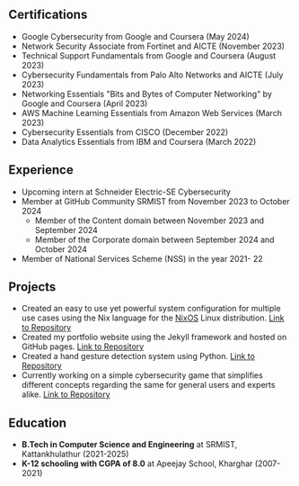 ## Certifications
* Google Cybersecurity from Google and Coursera (May 2024)
* Network Security Associate from Fortinet and AICTE (November 2023)
* Technical Support Fundamentals from Google and Coursera (August 2023)
* Cybersecurity Fundamentals from Palo Alto Networks and AICTE (July 2023)
* Networking Essentials "Bits and Bytes of Computer Networking" by Google and Coursera (April 2023)
* AWS Machine Learning Essentials from Amazon Web Services (March 2023)
* Cybersecurity Essentials from CISCO (December 2022)
* Data Analytics Essentials from IBM and Coursera (March 2022)

## Experience
* Upcoming intern at Schneider Electric-SE Cybersecurity
* Member at GitHub Community SRMIST from November 2023 to October 2024
    * Member of the Content domain between November 2023 and September 2024
    * Member of the Corporate domain between September 2024 and October 2024
* Member of National Services Scheme (NSS) in the year 2021- 22

## Projects
* Created an easy to use yet powerful system configuration for multiple use cases using the Nix language for the [NixOS](https://www.nixos.org) Linux distribution. [Link to Repository](github.com/sid3425/nixconfig)
* Created my portfolio website using the Jekyll framework and hosted on GitHub pages. [Link to Repository](github.com/sid3425/sid3425.github.io)
* Created a hand gesture detection system using Python. [Link to Repository](github.com/sid3425/Hand-Gesture-Detection)
* Currently working on a simple cybersecurity game that simplifies different concepts regarding the same for general users and experts alike. [Link to Repository](github.com/sid3425/Cybersecurity-Game)

## Education
* __B.Tech in Computer Science and Engineering__ at SRMIST, Kattankhulathur (2021-2025)
* __K-12 schooling with CGPA of 8.0__ at Apeejay School, Kharghar (2007-2021)
